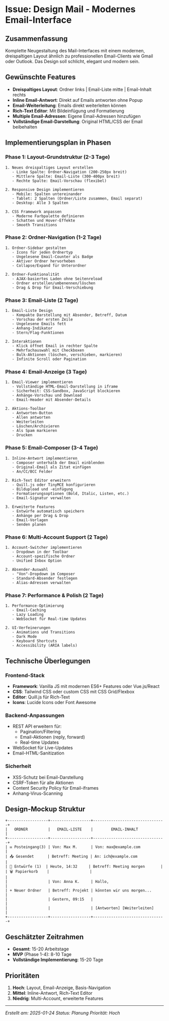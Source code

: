 # Issue: Design Mail - Modernes Email-Interface

## Zusammenfassung
Komplette Neugestaltung des Mail-Interfaces mit einem modernen, dreispaltigen Layout ähnlich zu professionellen Email-Clients wie Gmail oder Outlook. Das Design soll schlicht, elegant und modern sein.

## Gewünschte Features
- **Dreispaltiges Layout**: Ordner links | Email-Liste mitte | Email-Inhalt rechts
- **Inline Email-Antwort**: Direkt auf Emails antworten ohne Popup
- **Email-Weiterleitung**: Emails direkt weiterleiten können
- **Rich-Text Editor**: Mit Bildeinfügung und Formatierung
- **Multiple Email-Adressen**: Eigene Email-Adressen hinzufügen
- **Vollständige Email-Darstellung**: Original HTML/CSS der Email beibehalten

## Implementierungsplan in Phasen

### Phase 1: Layout-Grundstruktur (2-3 Tage)
```
1. Neues dreispaltiges Layout erstellen
   - Linke Spalte: Ordner-Navigation (200-250px breit)
   - Mittlere Spalte: Email-Liste (300-400px breit)
   - Rechte Spalte: Email-Vorschau (flexibel)
   
2. Responsive Design implementieren
   - Mobile: Spalten untereinander
   - Tablet: 2 Spalten (Ordner/Liste zusammen, Email separat)
   - Desktop: Alle 3 Spalten
   
3. CSS Framework anpassen
   - Moderne Farbpalette definieren
   - Schatten und Hover-Effekte
   - Smooth Transitions
```

### Phase 2: Ordner-Navigation (1-2 Tage)
```
1. Ordner-Sidebar gestalten
   - Icons für jeden Ordnertyp
   - Ungelesene Email-Counter als Badge
   - Aktiver Ordner hervorheben
   - Collapse/Expand für Unterordner
   
2. Ordner-Funktionalität
   - AJAX-basiertes Laden ohne Seitenreload
   - Ordner erstellen/umbenennen/löschen
   - Drag & Drop für Email-Verschiebung
```

### Phase 3: Email-Liste (2 Tage)
```
1. Email-Liste Design
   - Kompakte Darstellung mit Absender, Betreff, Datum
   - Vorschau der ersten Zeile
   - Ungelesene Emails fett
   - Anhang-Indikator
   - Stern/Flag-Funktionen
   
2. Interaktionen
   - Klick öffnet Email in rechter Spalte
   - Mehrfachauswahl mit Checkboxen
   - Bulk-Aktionen (löschen, verschieben, markieren)
   - Infinite Scroll oder Pagination
```

### Phase 4: Email-Anzeige (3 Tage)
```
1. Email-Viewer implementieren
   - Vollständige HTML-Email-Darstellung in iframe
   - Sicherheit: CSS-Sandbox, JavaScript blockieren
   - Anhänge-Vorschau und Download
   - Email-Header mit Absender-Details
   
2. Aktions-Toolbar
   - Antworten-Button
   - Allen antworten
   - Weiterleiten
   - Löschen/Archivieren
   - Als Spam markieren
   - Drucken
```

### Phase 5: Email-Composer (3-4 Tage)
```
1. Inline-Antwort implementieren
   - Composer unterhalb der Email einblenden
   - Original-Email als Zitat einfügen
   - An/CC/BCC Felder
   
2. Rich-Text Editor erweitern
   - Quill.js oder TinyMCE konfigurieren
   - Bildupload und -einfügung
   - Formatierungsoptionen (Bold, Italic, Listen, etc.)
   - Email-Signatur verwalten
   
3. Erweiterte Features
   - Entwürfe automatisch speichern
   - Anhänge per Drag & Drop
   - Email-Vorlagen
   - Senden planen
```

### Phase 6: Multi-Account Support (2 Tage)
```
1. Account-Switcher implementieren
   - Dropdown in der Toolbar
   - Account-spezifische Ordner
   - Unified Inbox Option
   
2. Absender-Auswahl
   - "Von"-Dropdown im Composer
   - Standard-Absender festlegen
   - Alias-Adressen verwalten
```

### Phase 7: Performance & Polish (2 Tage)
```
1. Performance-Optimierung
   - Email-Caching
   - Lazy Loading
   - WebSocket für Real-time Updates
   
2. UI-Verfeinerungen
   - Animations und Transitions
   - Dark Mode
   - Keyboard Shortcuts
   - Accessibility (ARIA labels)
```

## Technische Überlegungen

### Frontend-Stack
- **Framework**: Vanilla JS mit modernen ES6+ Features oder Vue.js/React
- **CSS**: Tailwind CSS oder custom CSS mit CSS Grid/Flexbox
- **Editor**: Quill.js für Rich-Text
- **Icons**: Lucide Icons oder Font Awesome

### Backend-Anpassungen
- REST API erweitern für:
  - Pagination/Filtering
  - Email-Aktionen (reply, forward)
  - Real-time Updates
- WebSocket für Live-Updates
- Email-HTML-Sanitization

### Sicherheit
- XSS-Schutz bei Email-Darstellung
- CSRF-Token für alle Aktionen
- Content Security Policy für Email-iframes
- Anhang-Virus-Scanning

## Design-Mockup Struktur
```
+------------------+------------------+--------------------------------+
|   ORDNER         |   EMAIL-LISTE    |        EMAIL-INHALT           |
+------------------+------------------+--------------------------------+
| ✉️ Posteingang(3) | Von: Max M.      | Von: max@example.com          |
| 📤 Gesendet      | Betreff: Meeting | An: ich@example.com           |
| 📝 Entwürfe (1)  | Heute, 14:32     | Betreff: Meeting morgen       |
| 🗑️ Papierkorb    |                  |                               |
|                  | Von: Anna K.     | Hallo,                        |
| + Neuer Ordner   | Betreff: Projekt | könnten wir uns morgen...     |
|                  | Gestern, 09:15   |                               |
|                  |                  | [Antworten] [Weiterleiten]    |
+------------------+------------------+--------------------------------+
```

## Geschätzter Zeitrahmen
- **Gesamt**: 15-20 Arbeitstage
- **MVP** (Phase 1-4): 8-10 Tage
- **Vollständige Implementierung**: 15-20 Tage

## Prioritäten
1. **Hoch**: Layout, Email-Anzeige, Basis-Navigation
2. **Mittel**: Inline-Antwort, Rich-Text Editor
3. **Niedrig**: Multi-Account, erweiterte Features

---

*Erstellt am: 2025-01-24*
*Status: Planung*
*Priorität: Hoch*